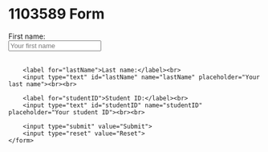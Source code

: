 <html>
<body>
<h1>1103589 Form</h1>
    <form>
        <label for="firstName">First name:</label><br>
        <input type="text" id="firstName" name="firstName" placeholder="Your first name"><br><br>

        <label for="lastName">Last name:</label><br>
        <input type="text" id="lastName" name="lastName" placeholder="Your last name"><br><br>

        <label for="studentID">Student ID:</label><br>
        <input type="text" id="studentID" name="studentID" placeholder="Your student ID"><br><br>

        <input type="submit" value="Submit">
        <input type="reset" value="Reset">
    </form>

</body>
</html>

